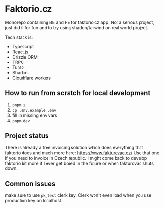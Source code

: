 # Faktorio.cz

Monorepo containing BE and FE for faktorio.cz app.
Not a serious project, just did it for fun and to try using shadcn/tailwind on real world project.

Tech stack is:

- Typescript
- React.js
- Drizzle ORM
- TRPC
- Turso
- Shadcn
- Cloudflare workers

## How to run from scratch for local development

1. `pnpm i`
2. `cp .env.example .env`
3. fill in missing env vars
4. `pnpm dev`

## Project status

There is already a free invoicing solution which does everything that faktorio does and much more here: https://www.fakturovac.cz/
Use that one if you need to invoice in Czech republic.
I might come back to develop faktorio bit more if I ever get bored in the future or when fakturovac shuts down.

## Common issues

make sure to use `pk_test` clerk key. Clerk won't even load when you use production key on localhost
